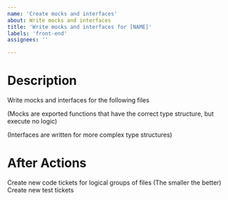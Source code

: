 ```yaml
---
name: 'Create mocks and interfaces'
about: Write mocks and interfaces
title: 'Write mocks and interfaces for [NAME]'
labels: 'front-end'
assignees: ''

---
```


# Description

Write mocks and interfaces for the following files

(Mocks are exported functions that have the correct type structure, but execute no logic)

(Interfaces are written for more complex type structures)
# After Actions

Create new code tickets for logical groups of files (The smaller the better)
Create new test tickets